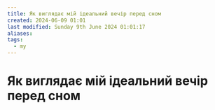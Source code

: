 ```yaml
---
title: Як виглядає мій ідеальний вечір перед сном
created: 2024-06-09 01:01
last modified: Sunday 9th June 2024 01:01:17
aliases: 
tags:
  - my
---
```

# Як виглядає мій ідеальний вечір перед сном
